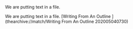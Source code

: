 
We are putting text in a file.

We are putting text in a file.
[Writing From An Outline ](thearchive://match/Writing From An Outline 202005040730)